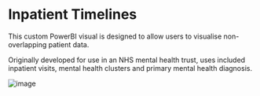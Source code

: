 # Inpatient Timelines

This custom PowerBI visual is designed to allow users to visualise non-overlapping patient data. 

Originally developed for use in an NHS mental health trust, uses included inpatient visits, mental health clusters and primary mental health diagnosis.

![image](https://github.com/Bergam0t/inpatient_timelines/assets/29951987/91a2b54e-c02a-405b-a18a-3c7b4869d3b1)
